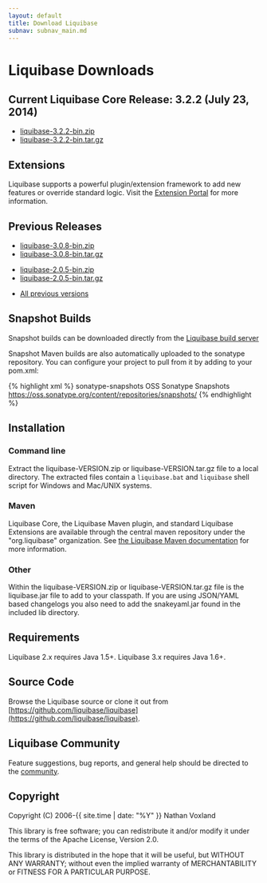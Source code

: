 ```yaml
---
layout: default
title: Download Liquibase
subnav: subnav_main.md
---
```


# Liquibase Downloads #

## Current Liquibase Core Release: 3.2.2 (July 23, 2014) ##

<ul>
<li><a href="http://sourceforge.net/projects/liquibase/files/Liquibase%20Core/liquibase-3.2.2-bin.zip/download" onclick="trackOutboundLink(this, 'Download 3.2.2', 'sourceforge.net'); return false;">liquibase-3.2.2-bin.zip</a></li>
<li><a href="http://sourceforge.net/projects/liquibase/files/Liquibase%20Core/liquibase-3.2.2-bin.tar.gz/download" onclick="trackOutboundLink(this, 'Download 3.2.2', 'sourceforge.net'); return false;">liquibase-3.2.2-bin.tar.gz</a></li>
</ul>

## Extensions ##

Liquibase supports a powerful plugin/extension framework to add new features or override standard logic. Visit the [Extension Portal](http://www.liquibase.org/extensions) for more information.

## Previous Releases ##

<ul>
<li><a href="http://sourceforge.net/projects/liquibase/files/Liquibase%20Core/liquibase-3.0.8-bin.zip/download" onclick="trackOutboundLink(this, 'Download 3.0.8', 'sourceforge.net'); return false;">liquibase-3.0.8-bin.zip</a></li>
<li><a href="http://sourceforge.net/projects/liquibase/files/Liquibase%20Core/liquibase-3.0.8-bin.tar.gz/download" onclick="trackOutboundLink(this, 'Download 3.0.8', 'sourceforge.net'); return false;">liquibase-3.0.8-bin.tar.gz</a></li>
</ul>
<ul>
<li><a href="http://sourceforge.net/projects/liquibase/files/Liquibase%20Core/liquibase-2.0.5-bin.zip/download" onclick="trackOutboundLink(this, 'Download 2.0.5', 'sourceforge.net'); return false;">liquibase-2.0.5-bin.zip</a></li>
<li><a href="http://sourceforge.net/projects/liquibase/files/Liquibase%20Core/liquibase-2.0.5-bin.tar.gz/download" onclick="trackOutboundLink(this, 'Download 2.0.5', 'sourceforge.net'); return false;">liquibase-2.0.5-bin.tar.gz</a></li>
</ul>
<ul>
<li><a href="https://sourceforge.net/projects/liquibase/files/Liquibase%20Core/">All previous versions</a></li>
</ul>

## Snapshot Builds ##

Snapshot builds can be downloaded directly from the <a href="https://liquibase.jira.com/builds/browse/CORE-LB" onclick="trackOutboundLink(this, 'Download Snapshot', 'liquibase.jira.com'); return false;">Liquibase build server</a>
 
Snapshot Maven builds are also automatically uploaded to the sonatype repository. You can configure your project to pull from it by adding to your pom.xml:
  
{% highlight xml %}
<repositories>
    <repository>
        <id>sonatype-snapshots</id>
        <name>OSS Sonatype Snapshots</name>
        <url>https://oss.sonatype.org/content/repositories/snapshots/</url>
    </repository>
</repositories>
{% endhighlight %}

## Installation ##

### Command line ###

Extract the liquibase-VERSION.zip or liquibase-VERSION.tar.gz file to a local directory. The extracted files contain a `liquibase.bat` and `liquibase` shell script for Windows and Mac/UNIX systems.

### Maven ###

Liquibase Core, the Liquibase Maven plugin, and standard Liquibase Extensions are available through the central maven repository under the "org.liquibase" organization. See <a href="../documentation/maven/index.html">the Liquibase Maven documentation</a> for more information.

### Other ### 

Within the liquibase-VERSION.zip or liquibase-VERSION.tar.gz file is the liquibase.jar file to add to your classpath. If you are using JSON/YAML based changelogs you also need to add the snakeyaml.jar found in the included lib directory.

## Requirements ##

Liquibase 2.x requires Java 1.5+. Liquibase 3.x requires Java 1.6+.

## Source Code ##

Browse the Liquibase source or clone it out from [https://github.com/liquibase/liquibase](https://github.com/liquibase/liquibase).

## Liquibase Community ##

Feature suggestions, bug reports, and general help should be directed to the [community](../community/index.html).

## Copyright ##
Copyright (C) 2006-{{ site.time | date: "%Y" }}  Nathan Voxland

This library is free software; you can redistribute it and/or modify it under the terms of the Apache License, Version 2.0.

This library is distributed in the hope that it will be useful, but WITHOUT ANY WARRANTY; without even the implied warranty of MERCHANTABILITY or FITNESS FOR A PARTICULAR PURPOSE.